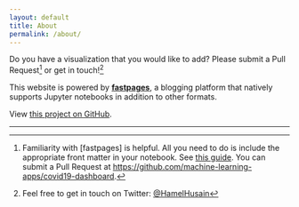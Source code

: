 ```yaml
---
layout: default
title: About
permalink: /about/
---
```


Do you have a visualization that you would like to add?  Please submit a Pull Request[^1] or get in touch![^2]

This website is powered by **[fastpages](https://github.com/fastai/fastpages)**, a blogging platform that natively supports Jupyter notebooks in addition to other formats.

View [this project on GitHub](https://github.com/machine-learning-apps/covid19-dashboard).

---

[^1]: Familiarity with [fastpages] is helpful.  All you need to do is include the appropriate front matter in your notebook.  See [this guide](https://github.com/fastai/fastpages#customizing-blog-posts-with-front-matter). You can submit a Pull Request at https://github.com/machine-learning-apps/covid19-dashboard.

[^2]:  Feel free to get in touch on Twitter: [@HamelHusain](https://twitter.com/HamelHusain)

